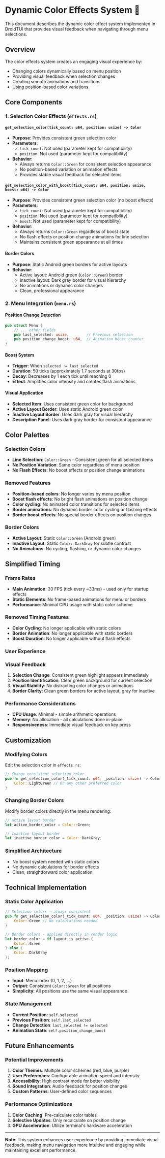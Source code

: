 # Dynamic Color Effects System 🌈

This document describes the dynamic color effect system implemented in DroidTUI that provides visual feedback when navigating through menu selections.

## Overview

The color effects system creates an engaging visual experience by:
- Changing colors dynamically based on menu position
- Providing visual feedback when selection changes
- Creating smooth animations and transitions
- Using position-based color variations

## Core Components

### 1. Selection Color Effects (`effects.rs`)

#### `get_selection_color(tick_count: u64, position: usize) -> Color`
- **Purpose**: Provides consistent green selection color
- **Parameters**:
  - `tick_count`: Not used (parameter kept for compatibility)
  - `position`: Not used (parameter kept for compatibility)
- **Behavior**: 
  - Always returns `Color::Green` for consistent selection appearance
  - No position-based variation or animation effects
  - Provides stable visual feedback for selected items

#### `get_selection_color_with_boost(tick_count: u64, position: usize, boost: u64) -> Color`
- **Purpose**: Provides consistent green selection color (no boost effects)
- **Parameters**:
  - `tick_count`: Not used (parameter kept for compatibility)
  - `position`: Not used (parameter kept for compatibility)
  - `boost`: Not used (parameter kept for compatibility)
- **Behavior**:
  - Always returns `Color::Green` regardless of boost state
  - No flash effects or position change animations for line selection
  - Maintains consistent green appearance at all times

#### Border Colors
- **Purpose**: Static Android green borders for active layouts
- **Behavior**:
  - Active layout: Android green (`Color::Green`) border
  - Inactive layout: Dark gray border for visual hierarchy
  - No animations or dynamic color changes
  - Clean, professional appearance

### 2. Menu Integration (`menu.rs`)

#### Position Change Detection
```rust
pub struct Menu {
    // ... other fields
    pub last_selected: usize,        // Previous selection
    pub position_change_boost: u64,  // Animation boost counter
}
```

#### Boost System
- **Trigger**: When `selected != last_selected`
- **Duration**: 50 ticks (approximately 1.7 seconds at 30fps)
- **Decay**: Decreases by 1 each tick until reaching 0
- **Effect**: Amplifies color intensity and creates flash animations

#### Visual Application
- **Selected Item**: Uses consistent green color for background
- **Active Layout Border**: Uses static Android green color
- **Inactive Layout Border**: Uses dark gray for visual hierarchy
- **Description Panel**: Uses dark gray border for consistent appearance

## Color Palettes

### Selection Colors
- **Line Selection**: `Color::Green` - Consistent green for all selected items
- **No Position Variation**: Same color regardless of menu position
- **No Flash Effects**: No boost effects or position change animations

### Removed Features
- **Position-based colors**: No longer varies by menu position
- **Boost flash effects**: No bright flash animations on position change
- **Color cycling**: No animated color transitions for selected items
- **Border animations**: No dynamic border color cycling or flashing effects
- **Border boost effects**: No special border effects on position changes

### Border Colors
- **Active Layout**: Static `Color::Green` (Android green)
- **Inactive Layout**: Static `Color::DarkGray` for subtle contrast
- **No Animations**: No cycling, flashing, or dynamic color changes

## Simplified Timing

### Frame Rates
- **Main Animation**: 30 FPS (tick every ~33ms) - used only for startup effects
- **Static Elements**: No frame-based animations for menu or borders
- **Performance**: Minimal CPU usage with static color scheme

### Removed Timing Features
- **Color Cycling**: No longer applicable with static colors
- **Border Animation**: No longer applicable with static borders
- **Boost Duration**: No longer applicable without flash effects

### User Experience

### Visual Feedback
1. **Selection Change**: Consistent green highlight appears immediately
2. **Position Identification**: Clear green background for current selection
3. **Visual Stability**: No distracting color changes or animations
4. **Border Clarity**: Clean green borders for active layout, gray for inactive

### Performance Considerations
- **CPU Usage**: Minimal - simple arithmetic operations
- **Memory**: No allocation - all calculations done in-place
- **Responsiveness**: Immediate visual feedback on key press

## Customization

### Modifying Colors
Edit the selection color in `effects.rs`:
```rust
// Change consistent selection color
pub fn get_selection_color(_tick_count: u64, _position: usize) -> Color {
    Color::LightGreen // Or any other preferred color
}
```

### Changing Border Colors
Modify border colors directly in the menu rendering:
```rust
// Active layout border
let active_border_color = Color::Green;

// Inactive layout border  
let inactive_border_color = Color::DarkGray;
```

### Simplified Architecture
- No boost system needed with static colors
- No dynamic calculations for border effects
- Clean, straightforward color application

## Technical Implementation

### Static Color Application
```rust
// Selection colors - always consistent
pub fn get_selection_color(_tick_count: u64, _position: usize) -> Color {
    Color::Green // No calculations needed
}

// Border colors - applied directly in render logic
let border_color = if layout_is_active {
    Color::Green
} else {
    Color::DarkGray
};
```

### Position Mapping
- **Input**: Menu index (0, 1, 2, ...)
- **Output**: Consistent `Color::Green` for all positions
- **Simplicity**: All positions use the same visual appearance

### State Management
- **Current Position**: `self.selected`
- **Previous Position**: `self.last_selected`  
- **Change Detection**: `last_selected != selected`
- **Animation State**: `self.position_change_boost`

## Future Enhancements

### Potential Improvements
1. **Color Themes**: Multiple color schemes (red, blue, purple)
2. **User Preferences**: Configurable animation speed and intensity
3. **Accessibility**: High contrast mode for better visibility
4. **Sound Integration**: Audio feedback for position changes
5. **Custom Patterns**: User-defined color sequences

### Performance Optimizations
1. **Color Caching**: Pre-calculate color tables
2. **Selective Updates**: Only recalculate on position change
3. **GPU Acceleration**: Utilize terminal's hardware acceleration

---

**Note**: This system enhances user experience by providing immediate visual feedback, making menu navigation more intuitive and engaging while maintaining excellent performance.